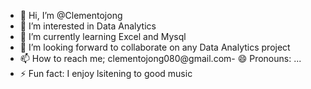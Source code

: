 - 👋 Hi, I’m @Clementojong
- 👀 I’m interested in Data Analytics 
- 🌱 I’m currently learning Excel and Mysql
- 💞️ I’m looking forward to collaborate on any Data Analytics project
- 📫 How to reach me; clementojong080@gmail.com- 😄 Pronouns: ...
- ⚡ Fun fact: I enjoy lsitening to good music

<!---
Clementojong/Clementojong is a ✨ special ✨ repository because its `README.md` (this file) appears on your GitHub profile.
You can click the Preview link to take a look at your changes.
--->
